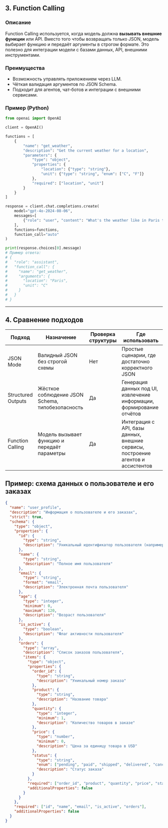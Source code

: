 ## 3. Function Calling

### Описание

Function Calling используется, когда модель должна **вызывать внешние функции** или API.
Вместо того чтобы возвращать только JSON, модель выбирает функцию и передаёт аргументы в строгом формате.
Это полезно для интеграции модели с базами данных, API, внешними инструментами.

### Преимущества

* Возможность управлять приложением через LLM.
* Чёткая валидация аргументов по JSON Schema.
* Подходит для агентов, чат-ботов и интеграции с внешними сервисами.

### Пример (Python)

```python
from openai import OpenAI

client = OpenAI()

functions = [
    {
        "name": "get_weather",
        "description": "Get the current weather for a location",
        "parameters": {
            "type": "object",
            "properties": {
                "location": {"type": "string"},
                "unit": {"type": "string", "enum": ["C", "F"]}
            },
            "required": ["location", "unit"]
        }
    }
]

response = client.chat.completions.create(
    model="gpt-4o-2024-08-06",
    messages=[
        {"role": "user", "content": "What's the weather like in Paris today in Celsius?"}
    ],
    functions=functions,
    function_call="auto"
)

print(response.choices[0].message)
# Пример ответа:
# {
#   "role": "assistant",
#   "function_call": {
#     "name": "get_weather",
#     "arguments": {
#       "location": "Paris",
#       "unit": "C"
#     }
#   }
# }
```

---

## 4. Сравнение подходов

| Подход             | Назначение                                       | Проверка структуры | Где использовать                                                                 |
| ------------------ | ------------------------------------------------ | ------------------ | -------------------------------------------------------------------------------- |
| JSON Mode          | Валидный JSON без строгой схемы                  | Нет                | Простые сценарии, где достаточно корректного JSON                                |
| Structured Outputs | Жёсткое соблюдение JSON Schema, типобезопасность | Да                 | Генерация данных под UI, извлечение информации, формирование отчётов             |
| Function Calling   | Модель вызывает функцию и передаёт параметры     | Да                 | Интеграция с API, базы данных, внешние сервисы, построение агентов и ассистентов |

## Пример: схема данных о пользователе и его заказах

```json
{
  "name": "user_profile",
  "description": "Информация о пользователе и его заказах",
  "strict": true,
  "schema": {
    "type": "object",
    "properties": {
      "id": {
        "type": "string",
        "description": "Уникальный идентификатор пользователя (например UUID)"
      },
      "name": {
        "type": "string",
        "description": "Полное имя пользователя"
      },
      "email": {
        "type": "string",
        "format": "email",
        "description": "Электронная почта пользователя"
      },
      "age": {
        "type": "integer",
        "minimum": 0,
        "maximum": 120,
        "description": "Возраст пользователя"
      },
      "is_active": {
        "type": "boolean",
        "description": "Флаг активности пользователя"
      },
      "orders": {
        "type": "array",
        "description": "Список заказов пользователя",
        "items": {
          "type": "object",
          "properties": {
            "order_id": {
              "type": "string",
              "description": "Уникальный номер заказа"
            },
            "product": {
              "type": "string",
              "description": "Название товара"
            },
            "quantity": {
              "type": "integer",
              "minimum": 1,
              "description": "Количество товаров в заказе"
            },
            "price": {
              "type": "number",
              "minimum": 0,
              "description": "Цена за единицу товара в USD"
            },
            "status": {
              "type": "string",
              "enum": ["pending", "paid", "shipped", "delivered", "cancelled"],
              "description": "Статус заказа"
            }
          },
          "required": ["order_id", "product", "quantity", "price", "status"],
          "additionalProperties": false
        }
      }
    },
    "required": ["id", "name", "email", "is_active", "orders"],
    "additionalProperties": false
  }
}
```